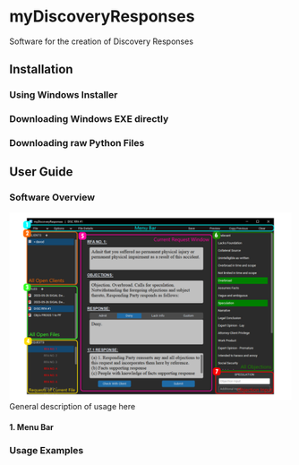 # myDiscoveryResponses
Software for the creation of Discovery Responses
## Installation
### Using Windows Installer
### Downloading Windows EXE directly
### Downloading raw Python Files

## User Guide
### Software Overview
![Example Screenshot](./USER_GUIDE_IMAGE.png)
General description of usage here
#### 1. Menu Bar

### Usage Examples

